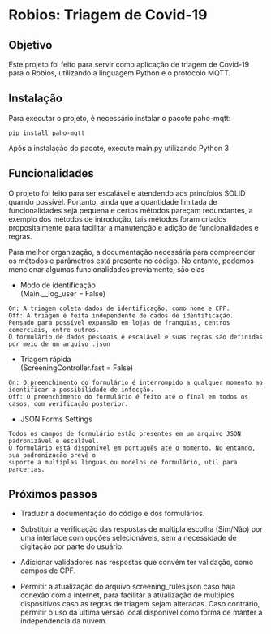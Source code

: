 # Robios: Triagem de Covid-19 

## Objetivo

Este projeto foi feito para servir como aplicação de triagem de Covid-19 para o Robios, utilizando a linguagem Python e o protocolo MQTT.

## Instalação

Para executar o projeto, é necessário instalar o pacote paho-mqtt:
```
pip install paho-mqtt
```
Após a instalação do pacote, execute main.py utilizando Python 3

## Funcionalidades

O projeto foi feito para ser escalável e atendendo aos princípios SOLID quando possível. 
Portanto, ainda que a quantidade limitada de funcionalidades seja pequena e certos métodos pareçam redundantes, 
a exemplo dos métodos de introdução, tais métodos foram criados propositalmente para facilitar a manutenção e adição de funcionalidades e regras. 

Para melhor organização, a documentação necessária para compreender os métodos e parâmetros está presente no código. 
No entanto, podemos mencionar algumas funcionalidades previamente, são elas


- Modo de identificação  
(Main.__log_user = False)
```
On: A triagem coleta dados de identificação, como nome e CPF.
Off: A triagem é feita independente de dados de identificação.
Pensado para possível expansão em lojas de franquias, centros comerciais, entre outros.  
O formulário de dados pessoais é escalável e suas regras são definidas por meio de um arquivo .json  
```
- Triagem rápida  
(ScreeningController.fast = False)
```
On: O preenchimento do formulário é interrompido a qualquer momento ao identificar a possibilidade de infecção.
Off: O preenchimento do formulário é feito até o final em todos os casos, com verificação posterior.
```
- JSON Forms Settings
```
Todos os campos de formulário estão presentes em um arquivo JSON padronizável e escalável.  
O formulário está disponível em português até o momento. No entando, sua padronização prevê o  
suporte a multiplas linguas ou modelos de formulário, util para parcerias.
```

## Próximos passos

- Traduzir a documentação do código e dos formulários.

- Substituir a verificação das respostas de multipla escolha (Sim/Não) por uma interface com opções selecionáveis, sem a necessidade de digitação por parte do usuário.

- Adicionar validadores nas respostas que convém ter validação, como campos de CPF.

- Permitir a atualização do arquivo screening_rules.json caso haja conexão com a internet, para facilitar a atualização de multiplos dispositivos caso as regras de triagem sejam alteradas. Caso contrário, permitir o uso da ultima versão local disponível como forma de manter a independencia da nuvem.

